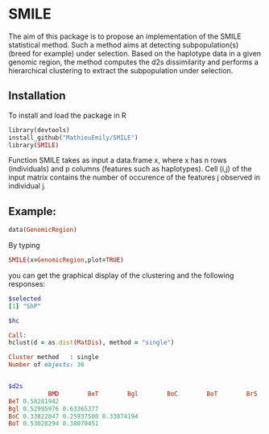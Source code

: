 # SMILE
The aim of this package is to propose an implementation of the SMILE statistical method. Such a method aims at detecting subpopulation(s) (breed for example) under selection. Based on the haplotype data in a given genomic region, the method computes the d2s dissimilarity and performs a hierarchical clustering to extract the subpopulation under selection.

## Installation
To install and load the package in R

```ruby
library(devtools)
install_github("MathieuEmily/SMILE")
library(SMILE)
```

Function SMILE takes as input a data.frame x, where x has n rows (individuals) and p columns (features such as haplotypes). Cell (i,j) of the input matrix contains the number of occurence of the features j observed in individual j.

## Example:

```ruby
data(GenomicRegion)
```

By typing 
```ruby
SMILE(x=GenomicRegion,plot=TRUE)
```
you can get the graphical display of the clustering and the following responses:
```ruby
$selected
[1] "ShP"

$hc

Call:
hclust(d = as.dist(MatDis), method = "single")

Cluster method   : single 
Number of objects: 30 


$d2s
           BMD        BeT        Bgl        BoC        BoT        BrS        CoS        Dac
BeT 0.58281942                                                                             
Bgl 0.52995976 0.63365377                                                                  
BoC 0.33822047 0.25937500 0.33874194                                                       
BoT 0.53028294 0.38070451
```